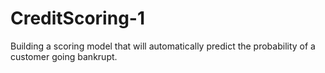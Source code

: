 # CreditScoring-1
Building a scoring model that will automatically predict the probability of a customer going bankrupt.
